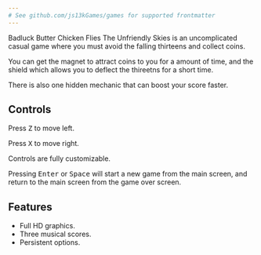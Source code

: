 ```yaml
---
# See github.com/js13kGames/games for supported frontmatter
---
```

Badluck Butter Chicken Flies The Unfriendly Skies is an uncomplicated casual game where you must avoid the falling thirteens and collect coins.

You can get the magnet to attract coins to you for a amount of time, and the shield which allows you to deflect the thireetns for a short time.

There is also one hidden mechanic that can boost your score faster.

## Controls

Press <kbd>Z</kbd> to move left.

Press <kbd>X</kbd>  to move right.

Controls are fully customizable.

Pressing <kbd>Enter</kbd> or <kbd>Space</kbd> will start a new game from the main screen, and return to the main screen from the game over screen.

## Features

- Full HD graphics.
- Three musical scores.
- Persistent options.